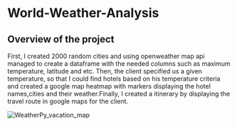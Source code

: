 # World-Weather-Analysis

## Overview of the project

First, I created 2000 random cities and using openweather map api managed to create a dataframe with the needed columns such as maximum temperature, latitude and etc. Then, the client specified us a given temperature, so that I could find hotels based on his temperature criteria and created a google map heatmap with markers displaying the hotel names,cities and their weather.Finally, I created a itinerary by displaying the travel route in google maps for the client.

![WeatherPy_vacation_map](https://github.com/SohrabRezaei/World-Weather-Analysis/blob/main/WeatherPy_vacation_map.png?raw=true)
